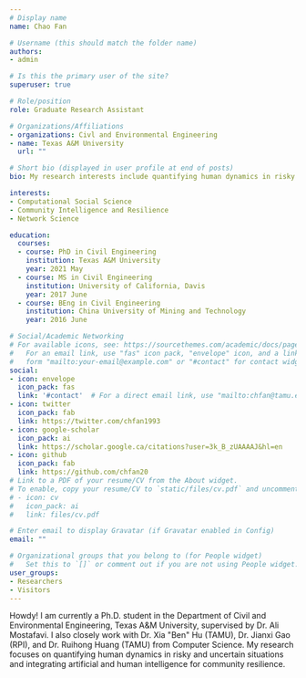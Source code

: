 ```yaml
---
# Display name
name: Chao Fan

# Username (this should match the folder name)
authors:
- admin

# Is this the primary user of the site?
superuser: true

# Role/position
role: Graduate Research Assistant

# Organizations/Affiliations
- organizations: Civl and Environmental Engineering
- name: Texas A&M University
  url: ""

# Short bio (displayed in user profile at end of posts)
bio: My research interests include quantifying human dynamics in risky and uncerntain situations for urban resilience.

interests:
- Computational Social Science
- Community Intelligence and Resilience
- Network Science

education:
  courses:
  - course: PhD in Civil Engineering
    institution: Texas A&M University
    year: 2021 May
  - course: MS in Civil Engineering
    institution: University of California, Davis
    year: 2017 June
  - course: BEng in Civil Engineering
    institution: China University of Mining and Technology
    year: 2016 June

# Social/Academic Networking
# For available icons, see: https://sourcethemes.com/academic/docs/page-builder/#icons
#   For an email link, use "fas" icon pack, "envelope" icon, and a link in the
#   form "mailto:your-email@example.com" or "#contact" for contact widget.
social:
- icon: envelope
  icon_pack: fas
  link: '#contact'  # For a direct email link, use "mailto:chfan@tamu.edu".
- icon: twitter
  icon_pack: fab
  link: https://twitter.com/chfan1993
- icon: google-scholar
  icon_pack: ai
  link: https://scholar.google.ca/citations?user=3k_B_zUAAAAJ&hl=en
- icon: github
  icon_pack: fab
  link: https://github.com/chfan20
# Link to a PDF of your resume/CV from the About widget.
# To enable, copy your resume/CV to `static/files/cv.pdf` and uncomment the lines below.
# - icon: cv
#   icon_pack: ai
#   link: files/cv.pdf

# Enter email to display Gravatar (if Gravatar enabled in Config)
email: ""

# Organizational groups that you belong to (for People widget)
#   Set this to `[]` or comment out if you are not using People widget.
user_groups:
- Researchers
- Visitors
---
```

 Howdy! I am currently a Ph.D. student in the Department of Civil and Environmental Engineering, Texas A&M University, supervised by Dr. Ali Mostafavi. I also closely work with Dr. Xia "Ben" Hu (TAMU), Dr. Jianxi Gao (RPI), and Dr. Ruihong Huang (TAMU) from Computer Science. 
 My research focuses on quantifying human dynamics in risky and uncertain situations and integrating artificial and human intelligence for community resilience. 
